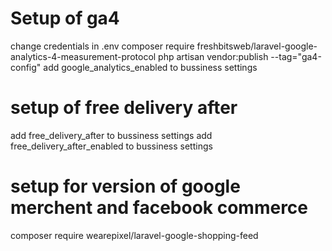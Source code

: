 # Setup of ga4

change credentials in .env
composer require freshbitsweb/laravel-google-analytics-4-measurement-protocol
php artisan vendor:publish --tag="ga4-config"
add google_analytics_enabled to bussiness settings

# setup of free delivery after

add free_delivery_after to bussiness settings
add free_delivery_after_enabled to bussiness settings


# setup for version of google merchent and facebook commerce

composer require wearepixel/laravel-google-shopping-feed